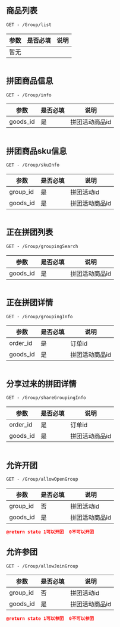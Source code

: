 ## 商品列表

```html
GET - /Group/list
```

| 参数 | 是否必填 | 说明 |
| ---- | -------- | ---- |
| 暂无 |          |      |

```

```



## 拼团商品信息

```html
GET - /Group/info
```

| 参数     | 是否必填 | 说明           |
| -------- | -------- | -------------- |
| goods_id | 是       | 拼团活动商品id |

```

```



## 拼团商品sku信息

```html
GET - /Group/skuInfo
```

| 参数     | 是否必填 | 说明           |
| -------- | -------- | -------------- |
| group_id | 是       | 拼团活动id     |
| goods_id | 是       | 拼团活动商品id |

```json

```



## 正在拼团列表

```html
GET - /Group/groupingSearch
```

| 参数     | 是否必填 | 说明           |
| -------- | -------- | -------------- |
| goods_id | 是       | 拼团活动商品id |

```json

```



## 正在拼团详情

```html
GET - /Group/groupingInfo
```

| 参数     | 是否必填 | 说明           |
| -------- | -------- | -------------- |
| order_id | 是       | 订单id         |
| goods_id | 是       | 拼团活动商品id |

```json

```



## 分享过来的拼团详情

```html
GET - /Group/shareGroupingInfo
```

| 参数     | 是否必填 | 说明           |
| -------- | -------- | -------------- |
| order_id | 是       | 订单id         |
| goods_id | 是       | 拼团活动商品id |

```json

```



## 允许开团

```html
GET - /Group/allowOpenGroup
```

| 参数     | 是否必填 | 说明           |
| -------- | -------- | -------------- |
| group_id | 否       | 拼团活动id     |
| goods_id | 是       | 拼团活动商品id |

```json
@return state 1可以开团  0不可以开团
```



## 允许参团

```html
GET - /Group/allowJoinGroup
```

| 参数     | 是否必填 | 说明           |
| -------- | -------- | -------------- |
| group_id | 否       | 拼团活动id     |
| goods_id | 是       | 拼团活动商品id |

```json
@return state 1可以参团  0不可以参团
```

